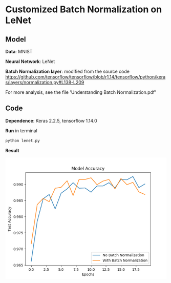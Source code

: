 # Customized Batch Normalization on LeNet

## Model
**Data**: MNIST

**Neural Network**: LeNet

**Batch Normalization layer**: modified from the source code 
https://github.com/tensorflow/tensorflow/blob/r1.14/tensorflow/python/keras/layers/normalization.py#L138-L209

For more analysis, see the file 'Understanding Batch Normalization.pdf'

## Code
**Dependence**: Keras 2.2.5, tensorflow 1.14.0

**Run** in terminal

```python
python lenet.py
```

**Result**

![picture](https://github.com/piccoqun/batch_normalization_LeNet/blob/master/accuracy%20result.png)


